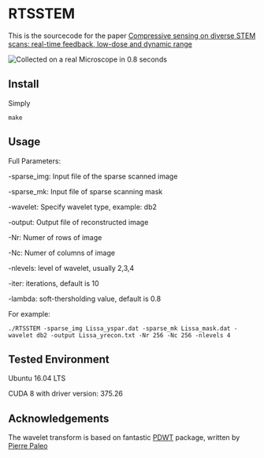 # RTSSTEM

This is the sourcecode for the paper [Compressive sensing on diverse STEM scans: real-time feedback, low-dose and dynamic range](https://arxiv.org/abs/1805.04957)

![Collected on a real Microscope in 0.8 seconds](data/Sparse_spiral.png)

## Install

Simply
```
make
```

## Usage

Full Parameters:

-sparse_img: Input file of the sparse scanned image

-sparse_mk: Input file of sparse scanning mask

-wavelet: Specify wavelet type, example: db2

-output: Output file of reconstructed image

-Nr: Numer of rows of image

-Nc: Numer of columns of image

-nlevels: level of wavelet, usually 2,3,4

-iter: iterations, default is 10

-lambda: soft-thersholding value, default is 0.8

For example:
```
./RTSSTEM -sparse_img Lissa_yspar.dat -sparse_mk Lissa_mask.dat -wavelet db2 -output Lissa_yrecon.txt -Nr 256 -Nc 256 -nlevels 4
```
## Tested Environment

Ubuntu 16.04 LTS

CUDA 8 with driver version: 375.26

## Acknowledgements

The wavelet transform is based on fantastic [PDWT](https://github.com/pierrepaleo/PDWT) package, written by [Pierre Paleo](http://www.pierrepaleo.com/)

